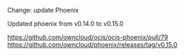 Change: update Phoenix

Updated phoenix from v0.14.0 to v0.15.0

https://github.com/owncloud/ocis/ocis-phoenix/pull/79
https://github.com/owncloud/phoenix/releases/tag/v0.15.0
